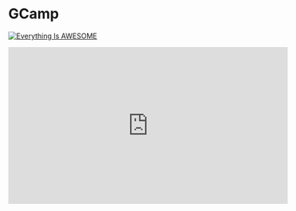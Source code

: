 # GCamp
[![Everything Is AWESOME](http://i.imgur.com/Ot5DWAW.png)](https://youtu.be/StTqXEQ2l-Y?t=0s "Everything Is AWESOME")

 <iframe width="560" height="315"
src="https://www.youtube.com/embed/MUQfKFzIOeU" 
frameborder="0" 
allow="accelerometer; autoplay; encrypted-media; gyroscope; picture-in-picture" 
allowfullscreen></iframe>
